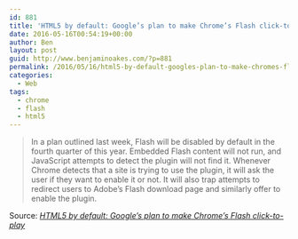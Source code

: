 ```yaml
---
id: 881
title: 'HTML5 by default: Google’s plan to make Chrome’s Flash click-to-play'
date: 2016-05-16T00:54:19+00:00
author: Ben
layout: post
guid: http://www.benjaminoakes.com/?p=881
permalink: /2016/05/16/html5-by-default-googles-plan-to-make-chromes-flash-click-to-play/
categories:
  - Web
tags:
  - chrome
  - flash
  - html5
---
```

> In a plan outlined last week, Flash will be disabled by default in the fourth quarter of this year. Embedded Flash content will not run, and JavaScript attempts to detect the plugin will not find it. Whenever Chrome detects that a site is trying to use the plugin, it will ask the user if they want to enable it or not. It will also trap attempts to redirect users to Adobe&#8217;s Flash download page and similarly offer to enable the plugin.

Source: _[HTML5 by default: Google’s plan to make Chrome’s Flash click-to-play](http://arstechnica.com/information-technology/2016/05/html5-by-default-googles-plan-to-make-chromes-flash-click-to-play/)_